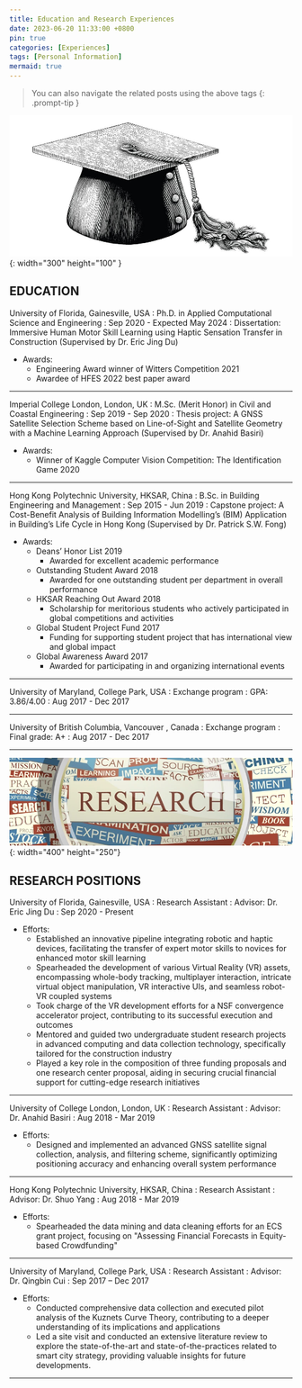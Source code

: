 ```yaml
---
title: Education and Research Experiences
date: 2023-06-20 11:33:00 +0800
pin: true
categories: [Experiences]
tags: [Personal Information]
mermaid: true
---
```


> You can also navigate the related posts using the above tags
{: .prompt-tip }

![Desktop View](/images/graduate.jpg){: width="300" height="100" }

## EDUCATION
University of Florida, Gainesville, USA
: Ph.D. in Applied Computational Science and Engineering
: Sep 2020 - Expected May 2024
: Dissertation: Immersive Human Motor Skill Learning using Haptic Sensation Transfer in Construction (Supervised by Dr. Eric Jing Du)


- Awards:
  + Engineering Award winner of Witters Competition 2021
  + Awardee of HFES 2022 best paper award

-------------------------------------

Imperial College London, London, UK
: M.Sc. (Merit Honor) in Civil and Coastal Engineering
: Sep 2019 - Sep 2020
: Thesis project: A GNSS Satellite Selection Scheme based on Line-of-Sight and Satellite Geometry with a Machine Learning Approach (Supervised by Dr. Anahid Basiri)


- Awards:
  + Winner of Kaggle Computer Vision Competition: The Identification Game 2020

-------------------------------------

Hong Kong Polytechnic University, HKSAR, China
: B.Sc. in Building Engineering and Management
: Sep 2015 - Jun 2019
: Capstone project: A Cost-Benefit Analysis of Building Information Modelling’s (BIM) Application in Building’s Life Cycle in Hong Kong (Supervised by Dr. Patrick S.W. Fong)


- Awards:
  + Deans’ Honor List	2019
    *	Awarded for excellent academic performance
  + Outstanding Student Award 2018
    * Awarded for one outstanding student per department in overall performance
  + HKSAR Reaching Out Award 2018
    * Scholarship for meritorious students who actively participated in global competitions and activities
  + Global Student Project Fund 2017
    * Funding for supporting student project that has international view and global impact
  + Global Awareness Award 2017
    * Awarded for participating in and organizing international events

-------------------------------------

University of Maryland, College Park, USA
: Exchange program
: GPA: 3.86/4.00
: Aug 2017 - Dec 2017

-------------------------------------

University of British Columbia, Vancouver , Canada
: Exchange program
: Final grade: A+
: Aug 2017 - Dec 2017

-------------------------------------


![Desktop View](/images/Research_cropped.png){: width="400" height="250"}
## RESEARCH POSITIONS
University of Florida, Gainesville, USA
: Research Assistant
: Advisor: Dr. Eric Jing Du
: Sep 2020 - Present

- Efforts:
  + Established an innovative pipeline integrating robotic and haptic devices, facilitating the transfer of expert motor skills to novices for enhanced motor skill learning
  + Spearheaded the development of various Virtual Reality (VR) assets, encompassing whole-body tracking, multiplayer interaction, intricate virtual object manipulation, VR interactive UIs, and seamless robot-VR coupled systems
  + Took charge of the VR development efforts for a NSF convergence accelerator project, contributing to its successful execution and outcomes
  + Mentored and guided two undergraduate student research projects in advanced computing and data collection technology, specifically tailored for the construction industry
  + Played a key role in the composition of three funding proposals and one research center proposal, aiding in securing crucial financial support for cutting-edge research initiatives


-------------------------------------

University of College London, London, UK
: Research Assistant
: Advisor: Dr. Anahid Basiri
: Aug 2018 - Mar 2019

- Efforts:
  + Designed and implemented an advanced GNSS satellite signal collection, analysis, and filtering scheme, significantly optimizing positioning accuracy and enhancing overall system performance

-------------------------------------

Hong Kong Polytechnic University, HKSAR, China
: Research Assistant
: Advisor: Dr. Shuo Yang
: Aug 2018 - Mar 2019

- Efforts:
  + Spearheaded the data mining and data cleaning efforts for an ECS grant project, focusing on "Assessing Financial Forecasts in Equity-based Crowdfunding"

-------------------------------------

University of Maryland, College Park, USA
: Research Assistant
: Advisor: Dr. Qingbin Cui
: Sep 2017 – Dec 2017

- Efforts:
  + Conducted comprehensive data collection and executed pilot analysis of the Kuznets Curve Theory, contributing to a deeper understanding of its implications and applications
  + Led a site visit and conducted an extensive literature review to explore the state-of-the-art and state-of-the-practices related to smart city strategy, providing valuable insights for future developments.

___________________________

 

